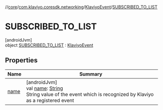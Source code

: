 //[core](../../../../index.md)/[com.klaviyo.coresdk.networking](../../index.md)/[KlaviyoEvent](../index.md)/[SUBSCRIBED_TO_LIST](index.md)

# SUBSCRIBED_TO_LIST

[androidJvm]\
object [SUBSCRIBED_TO_LIST](index.md) : [KlaviyoEvent](../index.md)

## Properties

| Name | Summary |
|---|---|
| [name](../name.md) | [androidJvm]<br>val [name](../name.md): [String](https://kotlinlang.org/api/latest/jvm/stdlib/kotlin/-string/index.html)<br>String value of the event which is recognized by Klaviyo as a registered event |
